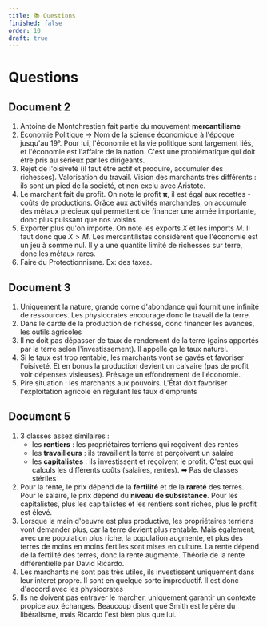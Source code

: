 ```yaml
---
title: 📚 Questions
finished: false
order: 10
draft: true
---
```


# Questions

## Document 2

1. Antoine de Montchrestien fait partie du mouvement **mercantilisme**
2. Economie Politique -> Nom de la science économique à l'époque jusqu'au 19°. Pour lui, l'économie et la vie politique sont largement liés, et l'économie est l'affaire de la nation. C'est une problématique qui doit être pris au sérieux par les dirigeants.
3. Rejet de l'oisiveté (il faut être actif et produire, accumuler des richesses). Valorisation du travail. Vision des marchants très différents : ils sont un pied de la société, et non exclu avec Aristote. 
4. Le marchant fait du profit. On note le profit **π**, il est égal aux recettes - coûts de productions. Grâce aux activités marchandes, on accumule des métaux précieux qui permettent de financer une armée importante, donc plus puissant que nos voisins.
5. Exporter plus qu'on importe. On note les exports $X$ et les imports $M$. Il faut donc que $X>M$. Les mercantilistes considèrent que l'économie est un jeu à somme nul. Il y a une quantité limité de richesses sur terre, donc les métaux rares. 
6. Faire du Protectionnisme. Ex: des taxes.

## Document 3

1. Uniquement la nature, grande corne d'abondance qui fournit une infinité de ressources. Les  physiocrates encourage donc le travail de la terre.
2. Dans le carde de la production de richesse, donc financer les avances, les outils agricoles
3. Il ne doit pas dépasser de taux de rendement de la terre (gains apportés par la terre selon l'investissement). Il appelle ça le taux naturel.
4. Si le taux est trop rentable, les marchants vont se gavés et favoriser l'oisiveté. Et en bonus la production devient un calvaire (pas de profit voir dépenses visieuses). Présage un effondrement de l'économie.
5. Pire situation : les marchants aux pouvoirs. L'État doit favoriser l'exploitation agricole en régulant les taux d'emprunts

## Document 5

1. 3 classes assez similaires :
    - les **rentiers** : les propriétaires terriens qui reçoivent des rentes
    - les **travailleurs** : ils travaillent la terre et perçoivent un salaire
    - les **capitalistes** : ils investissent et reçoivent le profit. C'est eux qui calculs les différents coûts (salaires, rentes).
    ➡ Pas de classes stériles
2. Pour la rente, le prix dépend de la **fertilité** et de la **rareté** des terres. Pour le salaire, le prix dépend du **niveau de subsistance**. Pour les capitalistes, plus les capitalistes et les rentiers sont riches, plus le profit est élevé.
3. Lorsque la main d'oeuvre est plus productive, les propriétaires terriens vont demander plus, car la terre devient plus rentable. Mais également, avec une population plus riche, la population augmente, et plus des terres de moins en moins fertiles sont mises en culture. La rente dépend de la fertilité des terres, donc la rente augmente. Théorie de la rente différentielle par David Ricardo.
4. Les marchants ne sont pas très utiles, ils investissent uniquement dans leur interet propre. Il sont en quelque sorte improductif. Il est donc d'accord avec les physiocrates
5. Ils ne doivent pas entraver le marcher, uniquement garantir un contexte propice aux échanges. Beaucoup disent que Smith est le père du libéralisme, mais Ricardo l'est bien plus que lui.
